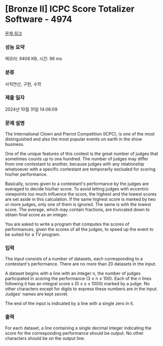 # [Bronze II] ICPC Score Totalizer Software - 4974 

[문제 링크](https://www.acmicpc.net/problem/4974) 

### 성능 요약

메모리: 9408 KB, 시간: 96 ms

### 분류

사칙연산, 구현, 수학

### 제출 일자

2024년 10월 31일 14:06:09

### 문제 설명

<p>The International Clown and Pierrot Competition (ICPC), is one of the most distinguished and also the most popular events on earth in the show business.</p>

<p>One of the unique features of this contest is the great number of judges that sometimes counts up to one hundred. The number of judges may differ from one contestant to another, because judges with any relationship whatsoever with a specific contestant are temporarily excluded for scoring his/her performance.</p>

<p>Basically, scores given to a contestant's performance by the judges are averaged to decide his/her score. To avoid letting judges with eccentric viewpoints too much influence the score, the highest and the lowest scores are set aside in this calculation. If the same highest score is marked by two or more judges, only one of them is ignored. The same is with the lowest score. The average, which may contain fractions, are truncated down to obtain final score as an integer.</p>

<p>You are asked to write a program that computes the scores of performances, given the scores of all the judges, to speed up the event to be suited for a TV program.</p>

### 입력 

 <p>The input consists of a number of datasets, each corresponding to a contestant's performance. There are no more than 20 datasets in the input.</p>

<p>A dataset begins with a line with an integer n, the number of judges participated in scoring the performance (3 ≤ n ≤ 100). Each of the n lines following it has an integral score s (0 ≤ s ≤ 1000) marked by a judge. No other characters except for digits to express these numbers are in the input. Judges' names are kept secret.</p>

<p>The end of the input is indicated by a line with a single zero in it.</p>

### 출력 

 <p>For each dataset, a line containing a single decimal integer indicating the score for the corresponding performance should be output. No other characters should be on the output line.</p>


